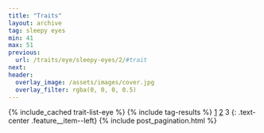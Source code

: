 ```yaml
---
title: "Traits"
layout: archive
tag: sleepy eyes
min: 41
max: 51
previous:
  url: /traits/eye/sleepy-eyes/2/#trait
next:
header:
  overlay_image: /assets/images/cover.jpg
  overlay_filter: rgba(0, 0, 0, 0.5)
---
```

{% include_cached trait-list-eye %}
{% include tag-results %}
[1](/traits/eye/sleepy-eyes/1/#trait) [2](/traits/eye/sleepy-eyes/2/#trait) 3 
{: .text-center .feature__item--left}
{% include post_pagination.html %}
